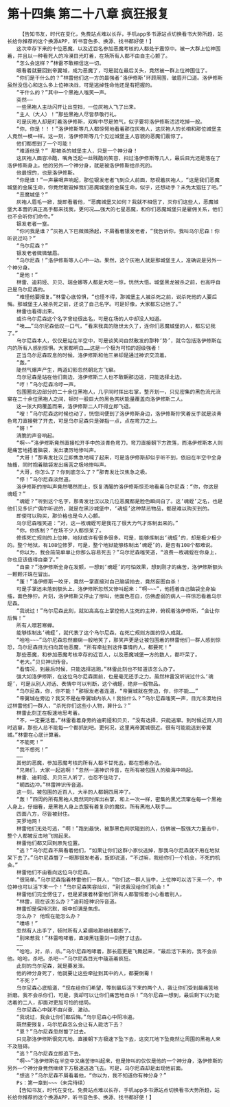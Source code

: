 # 第十四集 第二十八章 疯狂报复
        【告知书友，时代在变化，免费站点难以长存，手机app多书源站点切换看书大势所趋，站长给你推荐的这个换源APP，听书音色多、换源、找书都好使！】
       这次幸存下来的十位恶魔，以及近百名参加恶魔考核的人都处于震惊中。被一大群上位神围着，并且以一种看死人的冷漠目光盯着，在场所有人都不由自主心颤了。
       “怎么会这样？”林雷不敢相信这一切。
       眼看着就要回到帝翼城，成为恶魔了，可是就在最后关头，竟然被一群上位神围住了。
       “你们是干什么的？”林雷他们这一方的最强者‘洛伊修斯’环顾周围，皱眉开口道。洛伊修斯虽然没信心和这么多上位神决战，可是逃掉性命他还是有把握的。
       “干什么的？”其中一个黑袍人嗤笑一声。
       突然——
       一些黑袍人主动闪开让出空挡，一位灰袍人飞了出来。
       “主人（大人）！”那些黑袍人尽皆恭敬行礼。
       可是灰袍人却是盯着洛伊修斯，双眸中尽是煞气，似乎要将洛伊修斯活活吃掉一般。
       “你，你是！！！”洛伊修斯等几人都惊愕地看着那位灰袍人，这灰袍人的长相和那位城堡主人竟然一模一样。这一刻，洛伊修斯等几个见过城堡主人容貌的恶魔们震惊了。
       他们都想到了一个可能！
       “难道他是？” 那被杀的城堡主人，只是一个神分身！
       这灰袍人面容冷酷，嘴角泛起一丝残酷的笑容，扫过洛伊修斯等几人，最后目光还是落在了洛伊修斯身上。他的另外一个神分身，就是被洛伊修斯给杀死的。
       他最恨的，也是洛伊修斯。
       “你是谁！”一声暴喝声响起，那位银发老者飞到众人前面，怒视着灰袍人，“这是我们恶魔城堡的金属生命，你竟然敢毁掉我们恶魔城堡的金属生命，似乎，还想动手？未免太猖狂了吧。”
       “恶魔城堡？”
       灰袍人眉毛一掀，旋即看着他，“恶魔城堡又如何？我就不相信了，灭你们这些人，恶魔城堡大本营的真正高手都来找我，更何况……强大的七星恶魔，和你们恶魔城堡只是雇佣关系，他们也不会听你们命令。”
       银发老者一窒。
       “你问我是谁？”灰袍人下巴微微扬起，不屑看着银发老者，“我告诉你，我叫乌尔尼森！你听说过吗？”
       “乌尔尼森？”
       银发老者微微皱眉。
       “乌尔尼森！”洛伊修斯等人心中一动。果然，这个灰袍人就是那城堡主人，准确说是另外一个神分身。
       “是他！”
       林雷、迪莉娅、贝贝、瑞金娜等人都是大吃一惊，恍然大悟。城堡黑龙被杀之前，也高呼自己是乌尔尼森的。
       “难怪他要报复。”林雷心底惊惧，“也怪不得，那城堡主人被杀死之前，说杀死他的人要后悔。那城堡主人被杀死之前，还说了自己名字。可是好像，大家都忘记他了。”
       林雷也看得出来。
       或许乌尔尼森这个名字曾经很出名，可是在场的人中却没人知道。
       “唉……”乌尔尼森低叹一口气，“看来我真的隐世太久了，连你们恶魔城堡的人，都忘记我了。”
       乌尔尼森本人，仅仅是站在半空中，可是谈笑间自然散发的那种‘势’，就令包括洛伊修斯在内的所有人感到惊惧。大家都明白……这是一个极为可怕的超级强者！
       正当乌尔尼森叹息的时候，洛伊修斯和他三弟却是通过神识交流着。
       “轰。”
       陡然气爆声产生，两道幻影忽然朝北方飞窜。
       乌尔尼森是站在他们南边，洛伊修斯二人也不敢朝那边逃，只能选择北边。
       “哼！”乌尔尼森冷哼一声。
       包围圈北边部分的二十余位黑袍人，几乎同时挥出右掌，整齐划一，只见密集的黑色流光流窜在二十余位黑袍人之间，顿时一股巨大的黑色网状能量覆盖向洛伊修斯二人。
       这一张大网覆盖而来，洛伊修斯二人吓得立即飞退。
       “嗖！”乌尔尼森这时候也动了，恍惚间便到了洛伊修斯身边，洛伊修斯狞笑着反手就是淡青色弯刀直接劈了开去，可是乌尔尼森只是弹指一点，点在弯刀之上。
       “锵！”
       清脆的声音响起。
       “啊~~”洛伊修斯竟然直接松开手中的淡青色弯刀，弯刀直接朝下方跌落，而洛伊修斯本人则是痛苦地捂着脑袋，发出凄厉地惨叫声。
       “大哥！”那青发壮汉立即焦急地喊了起来，可是洛伊修斯却似乎听不到，依旧在半空中全身抽搐，同时抱着脑袋发出痛苦之极地惨叫声。
       “大哥，你怎么了？你到底怎么了？”那青发壮汉焦急之极。
       “停！”乌尔尼森淡然道。
       洛伊修斯的惨叫声竟然噶然而止，恢复清醒的洛伊修斯惊恐地看着乌尔尼森：“你，你这是魂蛭？”
       “魂蛭？”听到这个名字，那青发壮汉以及几位恶魔都是脸色瞬间白了。这‘魂蛭’之名，也是他们见多识广偶尔听说的，就是在黑沙城堡中，‘魂蛭’这种禁忌物品，都是难以购买到的。
       即使可以购买，那价格也是令人心颤。
       乌尔尼森嗤笑道：“对，这一枚魂蛭可是我花了很大力气才炼制出来的。”
       “你，你炼制？”在场不少人都惊呆了。
       修炼死亡规则的上位神，地狱或许有很多很多。可是，能够炼制出‘魂蛭’的，却是极少极少的。整个地狱，有108位修罗，可是，整个地狱能够炼制出‘魂蛭’的，是否有108个都难说。
       “你以为，我会简简单单让你那么容易死去？”乌尔尼森嗤笑道，“浪费一枚魂蛭在你身上，你也应该值得自豪了。”
       “自豪？”洛伊修斯全身在发颤，一想到‘魂蛭’的可怕效果，想到刚才的痛苦，洛伊修斯额头一颗颗汗珠在冒出。
       “蓬！”洛伊修斯一咬牙，竟然一掌直接对自己脑袋拍去，竟然妄图自杀！
       可是手掌还未落到额头上，洛伊修斯忽然又惨叫起来：“啊~~~”，他捂着自己脑袋全身抽搐，面色狰狞。片刻，洛伊修斯又停止了惨叫，他面色苍白，仿佛虚弱的病人一样惊恐看着乌尔尼森。
       “我说过！”乌尔尼森此刻，就如高高在上掌控他人生死的主神，俯视着洛伊修斯，“会让你后悔！”
       所有人噤若寒蝉。
       能够炼制出‘魂蛭’，就代表了这个乌尔尼森，在死亡规则方面的惊人成就。
       “哈哈~~~”乌尔尼森忽然癫痫一般地笑了，那笑声更是让被包围着的林雷他们一群人感到惊恐，乌尔尼森目光扫向其他恶魔，“所有牵扯到这件事情的人，都要死！”
       那些恶魔，和参加恶魔考核幸存的近百人，以及恶魔城堡一方的数人，都吓呆了。
       “老大。”贝贝神识传音。
       “看情况，到最后时候，只能选择逃跑。”林雷此刻也不知道该怎么办了。
       强大如洛伊修斯，在这位乌尔尼森面前，也是毫无还手之力。虽然林雷没听说过什么‘魂蛭’，可是从别人对话、表情中可以判断，这个魂蛭，绝非一般物品。
       “乌尔尼森，你，你不能！”那银发老者连道，“帝翼城就在旁边，你，你不能……”
       “帝翼城在旁边？我又不是在帝翼城内杀人！我怕什么？”乌尔尼森嗤笑一声，目光冷漠地扫过林雷他们一群人，“杀死你们这些小人物，算什么？”
       林雷此刻正在极速地思考着。
       “不，一定要活着。”林雷看着身旁的迪莉娅和贝贝，“没有选择，只能逃窜。到时候近百人同时逃窜，那些人总不能每一个都抓到吧。更何况，这里离帝翼城很近。很有可能能逃到帝翼城。”林雷在心底计算着。
       “不能死！”
       “我不想死！”
       ……
       其他的恶魔，参加恶魔考核的所有人都不甘死去，都在想着办法。
       “兄弟们，大家一起逃啊！”忽然一道神识传音，在所有被包围人的脑海中响起。
       林雷、迪莉娅、贝贝三人听了，也忍不住动了。
       “朝西边冲。”林雷神识传音道。
       这一刻，被包围的近百人，大半的人都朝四周冲了。
       “轰！”四周的所有黑袍人竟然同时挥出右掌，和上一次一样，密集的黑光流窜在每一个黑袍人身上，仔细看，是黑袍人身上衣服有着复杂的魔纹。所有黑袍人联手……
       四面八方，尽皆被封住。
       天罗地网！
       林雷他们无处可逃，“啊！”跑到最快，被那黑色网状碰到的人，仿佛被一股强大力量击中，整个人都被反击地飞抛起来。
       林雷他们都又回到原先位置。
       “逃？”乌尔尼森不屑看着他们，“如果让你们这群小家伙逃掉，那我乌尔尼森就不用在地狱呆下去了。”乌尔尼森瞥了一眼那银发老者，旋即说道，“不过嘛，我给你们一个机会，不死的机会。”
       林雷他们不由看向这位乌尔尼森。
       “很简单。”乌尔尼森指着林雷他们一群人，“你们这一群人当中，上位神可以活下来一个，中位神也可以活下来一个！”乌尔尼森笑容灿烂，“别说我没给你们机会！”
       林雷他们完全愣住了，但是紧接着林雷他们所有人都警惕着小心看着别人。
       “林雷，现在该怎么办？”迪莉娅神识传音道。
       林雷却是保持沉默，眼中却满是焦虑。
       怎么办？ 他现在能怎么办？
       “噗哧！”
       忽然有人出手了，顿时所有人紧绷地那根线都断了。
       “别来惹我！”林雷咆哮着，直接黑钰重剑一剑劈了过去。
       ……
       “哈哈，对，杀，杀。”乌尔尼森咆哮着，那长眉更是飞舞起来，“最后活下来的，我不会杀他。哈哈，杀吧。杀吧~~”乌尔尼森目光中蕴涵着疯狂。
       此刻的乌尔尼森，就是要发泄。
       他的神分身死了，他就要让这些牵扯到其中的人，都要倒霉！
       “不死？”
       乌尔尼森心底暗道，“现在给你们希望，等到最后活下来的两个人，我让你们受到最痛苦地折磨。我不会杀你们，可是，我却可以让你们痛苦地自杀！”乌尔尼森一想到，最后剩下以为能活着的二人，却面对更加可怕的结局。
       乌尔尼森心中就不由兴奋、激动。
       “我说过，我会让你们都后悔。”乌尔尼森心中阴冷道。
       既然要报复，乌尔尼森怎么会让有人能活下去？
       “恩？”乌尔尼森忽然瞥了过去。
       只见那洛伊修斯很突兀地，直接朝下方极速下坠下去，这突兀地下坠竟然让周围的黑袍人来不及阻碍。
       “逃？”乌尔尼森立即追下去。
       “啊~~”洛伊修斯在半空中又痛苦惨叫起来，但是惨叫的仅仅是他的一个神分身，洛伊修斯的另外一个神分身竟然继续下方极速逃逸飞去。可是，乌尔尼森却是出现他前面。
       “想逃？”乌尔尼森不屑看着他，“你以为，我不知道你有神分身？”
       Ps：第一章到~~~（未完待续）
       【告知书友，时代在变化，免费站点难以长存，手机app多书源站点切换看书大势所趋，站长给你推荐的这个换源APP，听书音色多、换源、找书都好使！】